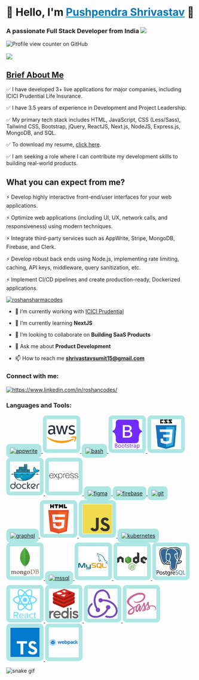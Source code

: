 <h1 align="left">👋 Hello, I'm <a href="https://www.linkedin.com/in/pushpendra-shrivastav/" target="_blank" style="color:#0077B5;">Pushpendra Shrivastav</a> 👋</h1>
<h3 align="left">A passionate Full Stack Developer from India <img src="https://raw.githubusercontent.com/stevenrskelton/flag-icon/master/png/16/country-4x3/in.png"></h3>

![Profile view counter on GitHub](https://komarev.com/ghpvc/?username=shrivastavsumit)

<img src="https://c.tenor.com/2fXbn6Xtt0UAAAAd/tenor.gif" width="400px" align="center"/>


<h2><u>Brief About Me</u></h2>
<p>✅ I have developed 3+ live applications for major companies, including ICICI Prudential Life Insurance.</p>
<p>✅ I have 3.5 years of experience in Development and Project Leadership.</p>
<p>✅ My primary tech stack includes HTML, JavaScript, CSS (Less/Sass), Tailwind CSS, Bootstrap, jQuery, ReactJS, Next.js, NodeJS, Express.js, MongoDB, and SQL.</p>
<p>✅ To download my resume, <a href="https://drive.google.com/file/d/1h1ZwMyY3k0spIu53T7ifFahrmf-0wpZE/view?usp=drive_link">click here</a>.</p>
<p>✅ I am seeking a role where I can contribute my development skills to building real-world products.</p>


<h2>What you can expect from me?</h2>
<p>⚡ Develop highly interactive front-end/user interfaces for your web applications.</p>
<p>⚡ Optimize web applications (including UI, UX, network calls, and responsiveness) using modern techniques.</p>
<p>⚡ Integrate third-party services such as AppWrite, Stripe, MongoDB, Firebase, and Clerk.</p>
<p>⚡ Develop robust back ends using Node.js, implementing rate limiting, caching, API keys, middleware, query sanitization, etc.</p>
<p>⚡ Implement CI/CD pipelines and create production-ready, Dockerized applications.</p>



<p align="left"> <a href="https://github.com/ryo-ma/github-profile-trophy"><img src="https://github-profile-trophy.vercel.app/?username=roshansharmacodes" alt="roshansharmacodes" /></a> </p>



- 🔭 I’m currently working with [ICICI Prudential](https://www.iciciprulife.com/)

- 🌱 I’m currently learning **NextJS**

- 👯 I’m looking to collaborate on **Building SaaS Products**

- 💬 Ask me about **Product Development**

- 📫 How to reach me **shrivastavsumit15@gmail.com**


<h3 align="left">Connect with me:</h3>
<p align="left">
<a href="https://www.linkedin.com/in/pushpendra-shrivastav/" target="blank"><img align="center" src="https://raw.githubusercontent.com/rahuldkjain/github-profile-readme-generator/master/src/images/icons/Social/linked-in-alt.svg" alt="https://www.linkedin.com/in/roshancodes/" height="30" width="40" /></a>
</p>


<h3 align="left">Languages and Tools:</h3>
    <p align="left">
    <a href="https://appwrite.io" target="_blank" rel="noreferrer">
        <img style=" padding: 10px; width: 80px; height: 80px; background-color: #aee6e4; border-radius: 10px; "
            src="https://www.vectorlogo.zone/logos/appwriteio/appwriteio-icon.svg" alt="appwrite" width="40"
            height="40" /> </a>
    <a href="https://aws.amazon.com" target="_blank" rel="noreferrer">
        <img style=" padding: 10px; width: 80px; height: 80px; background-color: #aee6e4; border-radius: 10px; "
            src="https://raw.githubusercontent.com/devicons/devicon/master/icons/amazonwebservices/amazonwebservices-original-wordmark.svg"
            alt="aws" width="40" height="40" />
    </a>
    <a href="https://www.gnu.org/software/bash/" target="_blank" rel="noreferrer">
        <img style=" padding: 10px; width: 80px; height: 80px; background-color: #aee6e4; border-radius: 10px; "
            src="https://www.vectorlogo.zone/logos/gnu_bash/gnu_bash-icon.svg" alt="bash" width="40" height="40" />
    </a>
    <a href="https://getbootstrap.com" target="_blank" rel="noreferrer">
        <img style=" padding: 10px; width: 80px; height: 80px; background-color: #aee6e4; border-radius: 10px; "
            src="https://raw.githubusercontent.com/devicons/devicon/master/icons/bootstrap/bootstrap-plain-wordmark.svg"
            alt="bootstrap" width="40" height="40" />
    </a>
    <a href="https://www.w3schools.com/css/" target="_blank" rel="noreferrer">
        <img style=" padding: 10px; width: 80px; height: 80px; background-color: #aee6e4; border-radius: 10px; "
            src="https://raw.githubusercontent.com/devicons/devicon/master/icons/css3/css3-original-wordmark.svg"
            alt="css3" width="40" height="40" />
    </a>
    <a href="https://www.docker.com/" target="_blank" rel="noreferrer">
        <img style=" padding: 10px; width: 80px; height: 80px; background-color: #aee6e4; border-radius: 10px; "
            src="https://raw.githubusercontent.com/devicons/devicon/master/icons/docker/docker-original-wordmark.svg"
            alt="docker" width="40" height="40" />
    </a>
    <a href="https://expressjs.com" target="_blank" rel="noreferrer">
        <img style=" padding: 10px; width: 80px; height: 80px; background-color: #aee6e4; border-radius: 10px; "
            src="https://raw.githubusercontent.com/devicons/devicon/master/icons/express/express-original-wordmark.svg"
            alt="express" width="40" height="40" />
    </a>
    <a href="https://www.figma.com/" target="_blank" rel="noreferrer">
        <img style=" padding: 10px; width: 80px; height: 80px; background-color: #aee6e4; border-radius: 10px; "
            src="https://www.vectorlogo.zone/logos/figma/figma-icon.svg" alt="figma" width="40" height="40" />
    </a>
    <a href="https://firebase.google.com/" target="_blank" rel="noreferrer">
        <img style=" padding: 10px; width: 80px; height: 80px; background-color: #aee6e4; border-radius: 10px; "
            src="https://www.vectorlogo.zone/logos/firebase/firebase-icon.svg" alt="firebase" width="40" height="40" />
    </a>
    <a href="https://git-scm.com/" target="_blank" rel="noreferrer">
        <img style=" padding: 10px; width: 80px; height: 80px; background-color: #aee6e4; border-radius: 10px; "
            src="https://www.vectorlogo.zone/logos/git-scm/git-scm-icon.svg" alt="git" width="40" height="40" />
    </a>
    <a href="https://graphql.org" target="_blank" rel="noreferrer">
        <img style=" padding: 10px; width: 80px; height: 80px; background-color: #aee6e4; border-radius: 10px; "
            src="https://www.vectorlogo.zone/logos/graphql/graphql-icon.svg" alt="graphql" width="40" height="40" />
    </a>
    <a href="https://www.w3.org/html/" target="_blank" rel="noreferrer">
        <img style=" padding: 10px; width: 80px; height: 80px; background-color: #aee6e4; border-radius: 10px; "
            src="https://raw.githubusercontent.com/devicons/devicon/master/icons/html5/html5-original-wordmark.svg"
            alt="html5" width="40" height="40" />
    </a>
    <a href="https://developer.mozilla.org/en-US/docs/Web/JavaScript" target="_blank" rel="noreferrer">
        <img style=" padding: 10px; width: 80px; height: 80px; background-color: #aee6e4; border-radius: 10px; "
            src="https://raw.githubusercontent.com/devicons/devicon/master/icons/javascript/javascript-original.svg"
            alt="javascript" width="40" height="40" />
    </a>
    <a href="https://kubernetes.io" target="_blank" rel="noreferrer">
        <img style=" padding: 10px; width: 80px; height: 80px; background-color: #aee6e4; border-radius: 10px; "
            src="https://www.vectorlogo.zone/logos/kubernetes/kubernetes-icon.svg" alt="kubernetes" width="40"
            height="40" />
    </a>
    <a href="https://www.mongodb.com/" target="_blank" rel="noreferrer">
        <img style=" padding: 10px; width: 80px; height: 80px; background-color: #aee6e4; border-radius: 10px; "
            src="https://raw.githubusercontent.com/devicons/devicon/master/icons/mongodb/mongodb-original-wordmark.svg"
            alt="mongodb" width="40" height="40" />
    </a>
    <a href="https://www.microsoft.com/en-us/sql-server" target="_blank" rel="noreferrer">
        <img style=" padding: 10px; width: 80px; height: 80px; background-color: #aee6e4; border-radius: 10px; "
            src="https://www.svgrepo.com/show/303229/microsoft-sql-server-logo.svg" alt="mssql" width="40"
            height="40" />
    </a>
    <a href="https://www.mysql.com/" target="_blank" rel="noreferrer">
        <img style=" padding: 10px; width: 80px; height: 80px; background-color: #aee6e4; border-radius: 10px; "
            src="https://raw.githubusercontent.com/devicons/devicon/master/icons/mysql/mysql-original-wordmark.svg"
            alt="mysql" width="40" height="40" />
    </a>
    <a href="https://nodejs.org" target="_blank" rel="noreferrer">
        <img style=" padding: 10px; width: 80px; height: 80px; background-color: #aee6e4; border-radius: 10px; "
            src="https://raw.githubusercontent.com/devicons/devicon/master/icons/nodejs/nodejs-original-wordmark.svg"
            alt="nodejs" width="40" height="40" />
    </a>
    <a href="https://www.postgresql.org" target="_blank" rel="noreferrer">
        <img style=" padding: 10px; width: 80px; height: 80px; background-color: #aee6e4; border-radius: 10px; "
            src="https://raw.githubusercontent.com/devicons/devicon/master/icons/postgresql/postgresql-original-wordmark.svg"
            alt="postgresql" width="40" height="40" />
    </a>
    <a href="https://reactjs.org/" target="_blank" rel="noreferrer">
        <img style=" padding: 10px; width: 80px; height: 80px; background-color: #aee6e4; border-radius: 10px; "
            src="https://raw.githubusercontent.com/devicons/devicon/master/icons/react/react-original-wordmark.svg"
            alt="react" width="40" height="40" />
    </a>
    <a href="https://redis.io" target="_blank" rel="noreferrer">
        <img style=" padding: 10px; width: 80px; height: 80px; background-color: #aee6e4; border-radius: 10px; "
            src="https://raw.githubusercontent.com/devicons/devicon/master/icons/redis/redis-original-wordmark.svg"
            alt="redis" width="40" height="40" />
    </a>
    <a href="https://redux.js.org" target="_blank" rel="noreferrer">
        <img style=" padding: 10px; width: 80px; height: 80px; background-color: #aee6e4; border-radius: 10px; "
            src="https://raw.githubusercontent.com/devicons/devicon/master/icons/redux/redux-original.svg" alt="redux"
            width="40" height="40" />
    </a>
    <a href="https://sass-lang.com" target="_blank" rel="noreferrer">
        <img style=" padding: 10px; width: 80px; height: 80px; background-color: #aee6e4; border-radius: 10px; "
            src="https://raw.githubusercontent.com/devicons/devicon/master/icons/sass/sass-original.svg" alt="sass"
            width="40" height="40" />
    </a>
    <a href="https://www.typescriptlang.org/" target="_blank" rel="noreferrer">
        <img style=" padding: 10px; width: 80px; height: 80px; background-color: #aee6e4; border-radius: 10px; "
            src="https://raw.githubusercontent.com/devicons/devicon/master/icons/typescript/typescript-original.svg"
            alt="typescript" width="40" height="40" />
    </a>
    <a href="https://webpack.js.org" target="_blank" rel="noreferrer">
        <img style=" padding: 10px; width: 80px; height: 80px; background-color: #aee6e4; border-radius: 10px; "
            src="https://raw.githubusercontent.com/devicons/devicon/d00d0969292a6569d45b06d3f350f463a0107b0d/icons/webpack/webpack-original-wordmark.svg"
            alt="webpack" width="40" height="40" />
    </a>
</p>

![snake gif](https://github.com/shrivastavsumit/shrivastavsumit/blob/output/github-snake-dark.svg)
